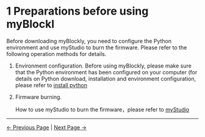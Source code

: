 # 1 Preparations before using myBlockl

Before downloading myBlockly, you need to configure the Python environment and use myStudio to burn the firmware. Please refer to the following operation methods for details.

1. Environment configuration. Before using myBlockly, please make sure that the Python environment has been configured on your computer (for details on Python download, installation and environment configuration, please refer to [install python](../../../../10-ApplicationBasePython/10.1_320_PI-ApplicationPython/1_download.md)

2. Firmware burning.

   How to use myStudio to burn the firmware，please refer to [myStudio](../../5.2.2-mystudio/jetsonnano/README.md)




---

[← Previous Page](./README.md) | [Next Page →](./2-install_uninstall.md)